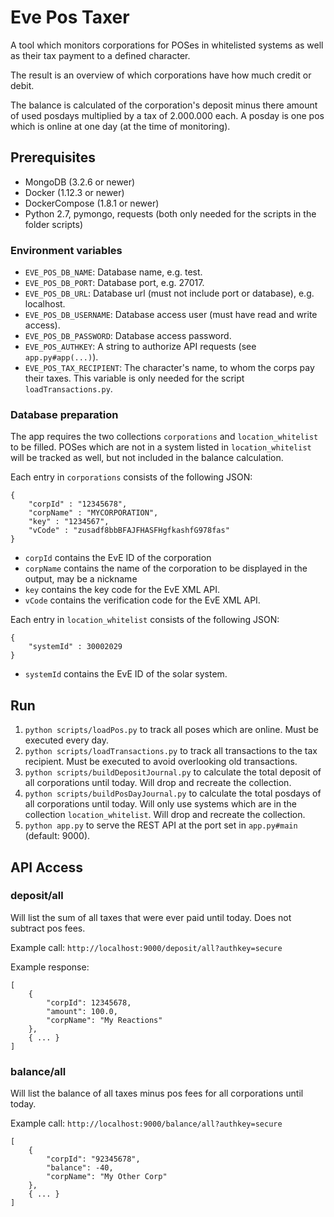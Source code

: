 # Eve Pos Taxer

A tool which monitors corporations for POSes in whitelisted systems as well as their tax payment to a defined character.

The result is an overview of which corporations have how much credit or debit.

The balance is calculated of the corporation's deposit minus there amount of used posdays multiplied by a tax of 2.000.000 each. A posday is one pos which is online at one day (at the time of monitoring).

## Prerequisites

* MongoDB (3.2.6 or newer)
* Docker (1.12.3 or newer)
* DockerCompose (1.8.1 or newer)
* Python 2.7, pymongo, requests (both only needed for the scripts in the folder scripts)

### Environment variables

* `EVE_POS_DB_NAME`: Database name, e.g. test.
* `EVE_POS_DB_PORT`: Database port, e.g. 27017.
* `EVE_POS_DB_URL`: Database url (must not include port or database), e.g. localhost.
* `EVE_POS_DB_USERNAME`: Database access user (must have read and write access).
* `EVE_POS_DB_PASSWORD`: Database access password.
* `EVE_POS_AUTHKEY`: A string to authorize API requests (see `app.py#app(...)`).
* `EVE_POS_TAX_RECIPIENT`: The character's name, to whom the corps pay their taxes. This variable is only needed for the script `loadTransactions.py`.

### Database preparation

The app requires the two collections `corporations` and `location_whitelist` to be filled. POSes which are not in  a system listed in `location_whitelist` will be tracked as well, but not included in the balance calculation.

Each entry in `corporations` consists of the following JSON:

```
{
    "corpId" : "12345678",
    "corpName" : "MYCORPORATION",
    "key" : "1234567",
    "vCode" : "zusadf8bbBFAJFHASFHgfkashfG978fas"
}
```

* `corpId` contains the EvE ID of the corporation
* `corpName` contains the name of the corporation to be displayed in the output, may be a nickname
* `key` contains the key code for the EvE XML API.
* `vCode` contains the verification code for the EvE XML API.

Each entry in `location_whitelist` consists of the following JSON:

```
{
    "systemId" : 30002029
}
```

* `systemId` contains the EvE ID of the solar system.

## Run

1. `python scripts/loadPos.py` to track all poses which are online. Must be executed every day.
2. `python scripts/loadTransactions.py` to track all transactions to the tax recipient. Must be executed to avoid overlooking old transactions.
3. `python scripts/buildDepositJournal.py` to calculate the total deposit of all corporations until today. Will drop and recreate the collection.
4. `python scripts/buildPosDayJournal.py` to calculate the total posdays of all corporations until today. Will only use systems which are in the collection `location_whitelist`. Will drop and recreate the collection.
5. `python app.py` to serve the REST API at the port set in `app.py#main` (default: 9000).

## API Access

### deposit/all

Will list the sum of all taxes that were ever paid until today. Does not subtract pos fees.

Example call: `http://localhost:9000/deposit/all?authkey=secure`

Example response:

```
[
    {
        "corpId": 12345678, 
        "amount": 100.0, 
        "corpName": "My Reactions"
    }, 
    { ... }
]
```

### balance/all

Will list the balance of all taxes minus pos fees for all corporations until today.

Example call: `http://localhost:9000/balance/all?authkey=secure`

```
[
    {
        "corpId": "92345678", 
        "balance": -40, 
        "corpName": "My Other Corp"
    }, 
    { ... }
]
```